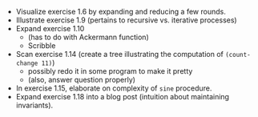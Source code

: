 - Visualize exercise 1.6 by expanding and reducing a few rounds.
- Illustrate exercise 1.9 (pertains to recursive vs. iterative processes)
- Expand exercise 1.10
    - (has to do with Ackermann function)
    - Scribble
- Scan exercise 1.14 (create a tree illustrating the computation of `(count-change 11)`)
    - possibly redo it in some program to make it pretty
    - (also, answer question properly)
- In exercise 1.15, elaborate on complexity of `sine` procedure.
- Expand exercise 1.18 into a blog post (intuition about maintaining invariants).
